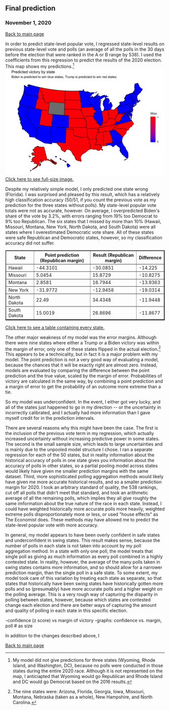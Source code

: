 ## Final prediction
### November 1, 2020

[Back to main page](https://hwsimpson33.github.io/pres2020/)

In order to predict state-level popular vote, I regressed state-level results on previous state-level vote and polls (an average of all the polls in the 30 days before the election that were ranked in the A or B range by 538). I used the coefficients from this regression to predict the results of the 2020 election. This map shows my predictions.[^1] 
<img src = "../images/won_map_plot.png">
[Click here to see full-size image.](https://hwsimpson33.github.io/pres2020/images/won_map_plot.png)

Despite my relatively simple model, I only predicted one state wrong (Florida). I was surprised and pleased by this result, which has a relatively high classification accuracy (50/51, if you count the previous vote as my prediction for the three states without polls). My state-level popular vote totals were not as accurate, however. On average, I overpredicted Biden's share of the vote by 3.2%, with errors ranging from 19% too Democrat to 9% too Republican. The six states that I missed by more than 10% (Hawaii, Missouri, Montana, New York, North Dakota, and South Dakota) were all states where I overestimated Democratic vote share. All of these states were safe Republican and Democratic states, however, so my classification accuracy did not suffer.

<table style="border-collapse:collapse;" class=table_7015 border=2>
<thead>
<tr>
  <th id="tableHTML_header_1">State</th>
  <th id="tableHTML_header_2">Point prediction (Republican margin)</th>
  <th id="tableHTML_header_3">Result (Republican margin)</th>
  <th id="tableHTML_header_4">Difference</th>
</tr>
</thead>
<tbody>
<tr>
  <td id="tableHTML_column_1">Hawaii</td>
  <td id="tableHTML_column_2">-44.3101</td>
  <td id="tableHTML_column_3">-30.0851</td>
  <td id="tableHTML_column_4">-14.225</td>
</tr>
<tr>
  <td id="tableHTML_column_1">Missouri</td>
  <td id="tableHTML_column_2">5.0454</td>
  <td id="tableHTML_column_3">15.8729</td>
  <td id="tableHTML_column_4">-10.8275</td>
</tr>
<tr>
  <td id="tableHTML_column_1">Montana</td>
  <td id="tableHTML_column_2">2.8581</td>
  <td id="tableHTML_column_3">16.7944</td>
  <td id="tableHTML_column_4">-13.9363</td>
</tr>
<tr>
  <td id="tableHTML_column_1">New York</td>
  <td id="tableHTML_column_2">-31.9772</td>
  <td id="tableHTML_column_3">-12.9458</td>
  <td id="tableHTML_column_4">-19.0314</td>
</tr>
<tr>
  <td id="tableHTML_column_1">North Dakota</td>
  <td id="tableHTML_column_2">22.49</td>
  <td id="tableHTML_column_3">34.4348</td>
  <td id="tableHTML_column_4">-11.9448</td>
</tr>
<tr>
  <td id="tableHTML_column_1">South Dakota</td>
  <td id="tableHTML_column_2">15.0019</td>
  <td id="tableHTML_column_3">26.8696</td>
  <td id="tableHTML_column_4">-11.8677</td>
</tr>
</tbody>
</table>

[Click here to see a table containing every state.](https://hwsimpson33.github.io/pres2020/images/results_table.png)

The other major weakness of my model was the error margins. Although there were nine states where either a Trump or a Biden victory was within the margin of error, only one of these states flipped in the actual election.[^2] This appears to be a technicality, but in fact it is a major problem with my model. The point prediction is not a very good way of evaluating a model, because the chances that it will be exactly right are almost zero. Instead, models are evaluated by comparing the difference between the point prediction and the true value, scaled by the margin of error. Probabilities of victory are calculated in the same way, by combining a point prediction and a margin of error to get the probability of an outcome more extreme than a tie.

So my model was underconfident. In the event, I either got very lucky, and all of the states just happened to go in my direction -- or the uncertainty in incorrectly calibrated, and I actually had more information than I gave myself credit for in the prediction intervals.

There are several reasons why this might have been the case. The first is the inclusion of the previous vote term in my regression, which actually increased uncertainty without increasing predictive power in some states. The second is the small sample size, which leads to large uncertainties and is mainly due to the unpooled model structure I chose. I ran a separate regression for each of the 50 states, but in reality information about the historical accuracy of polls in one state gives you information about the accuracy of polls in other states, so a partial pooling model across states would likely have given me smaller prediction margins with the same dataset. Third, more sophisticated polling aggregation methods would likely have given me more accurate historical results, and so a smaller prediction margin for 2020. I took an arbitrary standard of quality, the 538 rankings, cut off all polls that didn't meet that standard, and took an arithmetic average of all the remaining polls, which implies they all give roughly the same imformation about the true nature of the race in each state. Instead, I could have weighted historically more accurate polls more heavily, weighted extreme polls disproportionately more or less, or used "house effects" as The Economist does. These methods may have allowed me to predict the state-level popular vote with more accuracy.

In general, my model appears to have been overly confident in safe states and underconfident in swing states. This result makes sense, because the number of polls in each state is not taken into account by my poll aggregation method. In a state with only one poll, the model treats that single poll as giving as much information as every poll combined in a highly contested state. In reality, however, the average of the many polls taken in swing states contains more information, and so should allow for a narrower prediction margin, than the single poll in a safe state. To some extent, my model took care of this variation by treating each state as separate, so that states that historically have been swing states have historically gotten more polls and so (presumably) have more accurate polls and a higher weight on the polling average. This is a very rough way of capturing the disparity in polling between states, however, because which states are contested change each election and there are better ways of capturing the amount and quality of polling in each state in this specific election.


-confidence (z score) vs margin of victory
-graphs: confidence vs. margin, poll # as size

In addition to the changes described above, I 

[^1]: My model did not give predictions for three states (Wyoming, Rhode Island, and Washington, DC), because no polls were conducted in those states during the entire 2020 race. Although it is not represented on the map, I anticiapted that Wyoming would go Republican and Rhode Island and DC would go Democrat based on the 2016 results.

[^2]: The nine states were: Arizona, Florida, Georgia, Iowa, Missouri, Montana, Nebraska (taken as a whole), New Hampshire, and North Carolina.

[Back to main page](https://hwsimpson33.github.io/pres2020/)

